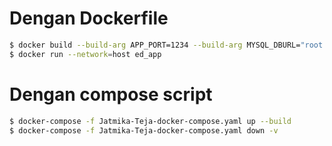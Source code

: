 # Dengan Dockerfile
```bash
$ docker build --build-arg APP_PORT=1234 --build-arg MYSQL_DBURL="root:root@tcp(127.0.0.1:3306)/course2?charset=utf8mb4&parseTime=True&loc=Local" --tag ed_app:latest -f Jatmika-Teja-Dockerfile .
$ docker run --network=host ed_app
```

# Dengan compose script
```bash
$ docker-compose -f Jatmika-Teja-docker-compose.yaml up --build
$ docker-compose -f Jatmika-Teja-docker-compose.yaml down -v
```
